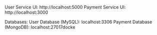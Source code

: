 User Service UI: http://localhost:5000
Payment Service UI: http://localhost:3000

Databases:
User Database (MySQL): localhost:3306
Payment Database (MongoDB): localhost:27017docke

